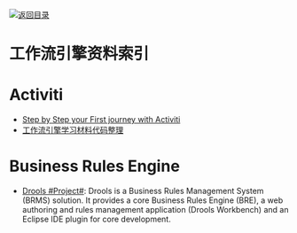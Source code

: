 [![返回目录](https://parg.co/UGo)](https://github.com/wxyyxc1992/Awesome-Reference)

# 工作流引擎资料索引

# Activiti

* [Step by Step your First journey with Activiti](https://parg.co/Uc9)
* [工作流引擎学习材料代码整理](https://gitee.com/flyPiglet/ActivitiStudy/tree/master)

# Business Rules Engine

* [Drools #Project#](https://www.drools.org/): Drools is a Business Rules Management System (BRMS) solution. It provides a core Business Rules Engine (BRE), a web authoring and rules management application (Drools Workbench) and an Eclipse IDE plugin for core development.
